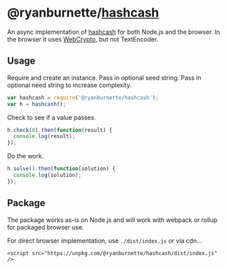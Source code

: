# @ryanburnette/[hashcash][1]

An async implementation of [hashcash][2] for both Node.js and the browser.
In the browser it uses [WebCrypto][3], but not TextEncoder.

## Usage

Require and create an instance. Pass in optional seed string.
Pass in optional need string to increase complexity.

```js
var hashcash = require('@ryanburnette/hashcash');
var h = hashcash();
```

Check to see if a value passes.

```js
h.check(0).then(function(result) {
  console.log(result);
});
```

Do the work.

```js
h.solve().then(function(solution) {
  console.log(solution);
});
```

## Package

The package works as-is on Node.js and will work
with webpack or rollup for packaged browser use.

For direct browser implementation, use `./dist/index.js` or via cdn...

```
<script src="https://unpkg.com/@ryanburnette/hashcash/dist/index.js" />
```

[1]: https://code.ryanburnette.com/ryanburnette/hashcash
[2]: http://www.hashcash.org/
[3]: https://developer.mozilla.org/en-US/docs/Web/API/Web_Crypto_API
